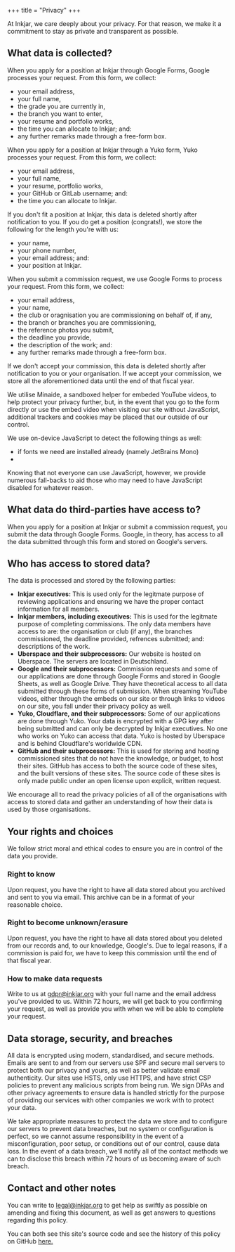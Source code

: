 +++
title = "Privacy"
+++

At Inkjar, we care deeply about your privacy. For that reason, we make it a commitment to stay as private and transparent as possible.

## What data is collected?
When you apply for a position at Inkjar through Google Forms, Google processes your request. From this form, we collect:
- your email address,
- your full name,
- the grade you are currently in,
- the branch you want to enter,
- your resume and portfolio works,
- the time you can allocate to Inkjar; and:
- any further remarks made through a free-form box.

When you apply for a position at Inkjar through a Yuko form, Yuko processes your request. From this form, we collect:
- your email address,
- your full name,
- your resume, portfolio works,
- your GitHub or GitLab username; and:
- the time you can allocate to Inkjar.

If you don't fit a position at Inkjar, this data is deleted shortly after notification to you. If you do get a position (congrats!), we store the following for the length you're with us:
- your name,
- your phone number,
- your email address; and:
- your position at Inkjar.

When you submit a commission request, we use Google Forms to process your request. From this form, we collect:
- your email address,
- your name,
- the club or oragnisation you are commissioning on behalf of, if any,
- the branch or branches you are commissioning,
- the reference photos you submit,
- the deadline you provide,
- the description of the work; and:
- any further remarks made through a free-form box.

If we don't accept your commission, this data is deleted shortly after notification to you or your organisation. If we accept your commission, we store all the aforementioned data until the end of that fiscal year. 

We utilise Minaide, a sandboxed helper for embeded YouTube videos, to help protect your privacy further, but, in the event that you go to the form directly or use the embed video when visiting our site without JavaScript, additional trackers and cookies may be placed that our outside of our control.

We use on-device JavaScript to detect the following things as well:
- if fonts we need are installed already (namely JetBrains Mono)
-

Knowing that not everyone can use JavaScript, however, we provide numerous fall-backs to aid those who may need to have JavaScript disabled for whatever reason.

## What data do third-parties have access to?
When you apply for a position at Inkjar or submit a commission request, you submit the data through Google Forms. Google, in theory, has access to all the data submitted through this form and stored on Google's servers.

## Who has access to stored data?
The data is processed and stored by the following parties:
- **Inkjar executives:** This is used only for the legitmate purpose of reviewing applications and ensuring we have the proper contact information for all members.
- **Inkjar members, including executives:** This is used for the legitmate purpose of completing commissions. The only data members have access to are: the organisation or club (if any), the branches commissioned, the deadline provided, refrences submitted; and: descriptions of the work.
- **Uberspace and their subprocessors:** Our website is hosted on Uberspace. The servers are located in Deutschland.
- **Google and their subprocessors:** Commission requests and some of our applications are done through Google Forms and stored in Google Sheets, as well as Google Drive. They have theoretical access to all data submitted through these forms of submission. When streaming YouTube videos, either through the embeds on our site or through links to videos on our site, you fall under their privacy policy as well.
- **Yuko, Cloudflare, and their subprocessors:** Some of our applications are done through Yuko. Your data is encrypted with a GPG key after being submitted and can only be decrypted by Inkjar executives. No one who works on Yuko can access that data. Yuko is hosted by Uberspace and is behind Cloudflare's worldwide CDN.
- **GitHub and their subprocessors:** This is used for storing and hosting commissioned sites that do not have the knowledge, or budget, to host their sites. GitHub has access to both the source code of these sites, and the built versions of these sites. The source code of these sites is only made public under an open license upon explicit, written request.

We encourage all to read the privacy policies of all of the organisations with access to stored data and gather an understanding of how their data is used by those organisations.

## Your rights and choices
We follow strict moral and ethical codes to ensure you are in control of the data you provide.

### Right to know
Upon request, you have the right to have all data stored about you archived and sent to you via email. This archive can be in a format of your reasonable choice.

### Right to become unknown/erasure
Upon request, you have the right to have all data stored about you deleted from our records and, to our knowledge, Google's. Due to legal reasons, if a commission is paid for, we have to keep this commission until the end of that fiscal year.

### How to make data requests
Write to us at [gdpr@inkjar.org](mailto:gdpr@inkjar.org) with your full name and the email address you've provided to us. Within 72 hours, we will get back to you confirming your request, as well as provide you with when we will be able to complete your request.

## Data storage, security, and breaches
All data is encrypted using modern, standardised, and secure methods. Emails are sent to and from our servers use SPF and secure mail servers to protect both our privacy and yours, as well as better validate email authenticity. Our sites use HSTS, only use HTTPS, and have strict CSP policies to prevent any malicious scripts from being run. We sign DPAs and other privacy agreements to ensure data is handled strictly for the purpose of providing our services with other companies we work with to protect your data.

We take appropriate measures to protect the data we store and to configure our servers to prevent data breaches, but no system or configuration is perfect, so we cannot assume responsibility in the event of a misconfiguration, poor setup, or conditions out of our control, cause data loss. In the event of a data breach, we'll notify all of the contact methods we can to disclose this breach within 72 hours of us becoming aware of such breach.

## Contact and other notes
You can write to [legal@inkjar.org](mailto:legal@inkjar.org) to get help as swiftly as possible on amending and fixing this document, as well as get answers to questions regarding this policy.

You can both see this site's source code and see the history of this policy on GitHub [here.](https://github.com/inkjar/inkjar.github.io/blob/main/content/privacy.md) 
